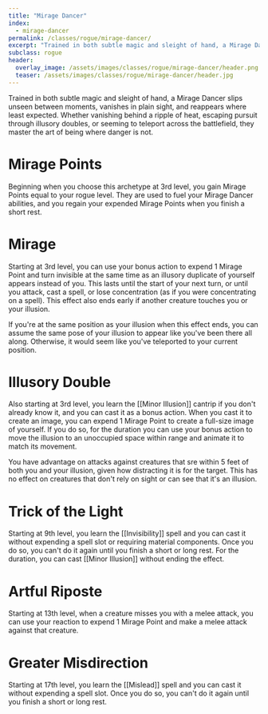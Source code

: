 ```yaml
---
title: "Mirage Dancer"
index:
  - mirage-dancer
permalink: /classes/rogue/mirage-dancer/
excerpt: "Trained in both subtle magic and sleight of hand, a Mirage Dancer slips unseen between moments, vanishes in plain sight, and reappears where least expected."
subclass: rogue
header:
  overlay_image: /assets/images/classes/rogue/mirage-dancer/header.png
  teaser: /assets/images/classes/rogue/mirage-dancer/header.jpg
---
```

Trained in both subtle magic and sleight of hand, a Mirage Dancer slips unseen between moments, vanishes in plain sight, and reappears where least expected. Whether vanishing behind a ripple of heat, escaping pursuit through illusory doubles, or seeming to teleport across the battlefield, they master the art of being where danger is not.

# Mirage Points
Beginning when you choose this archetype at 3rd level, you gain Mirage Points equal to your rogue level. They are used to fuel your Mirage Dancer abilities, and you regain your expended Mirage Points when you finish a short rest.

# Mirage
Starting at 3rd level, you can use your bonus action to expend 1 Mirage Point and turn invisible at the same time as an illusory duplicate of yourself appears instead of you. This lasts until the start of your next turn, or until you attack, cast a spell, or lose concentration (as if you were concentrating on a spell). This effect also ends early if another creature touches you or your illusion.

If you're at the same position as your illusion when this effect ends, you can assume the same pose of your illusion to appear like you've been there all along. Otherwise, it would seem like you've teleported to your current position.

# Illusory Double
Also starting at 3rd level, you learn the [[Minor Illusion]] cantrip if you don't already know it, and you can cast it as a bonus action. When you cast it to create an image, you can expend 1 Mirage Point to create a full-size image of yourself. If you do so, for the duration you can use your bonus action to move the illusion to an unoccupied space within range and animate it to match its movement.

You have advantage on attacks against creatures that sre within 5 feet of both you and your illusion, given how distracting it is for the target. This has no effect on creatures that don't rely on sight or can see that it's an illusion.

# Trick of the Light
Starting at 9th level, you learn the [[Invisibility]] spell and you can cast it without expending a spell slot or requiring material components. Once you do so, you can't do it again until you finish a short or long rest. For the duration, you can cast [[Minor Illusion]] without ending the effect.

# Artful Riposte 
Starting at 13th level, when a creature misses you with a melee attack, you can use your reaction to expend 1 Mirage Point and make a melee attack against that creature.

# Greater Misdirection
Starting at 17th level, you learn the [[Mislead]] spell and you can cast it without expending a spell slot. Once you do so, you can't do it again until you finish a short or long rest.